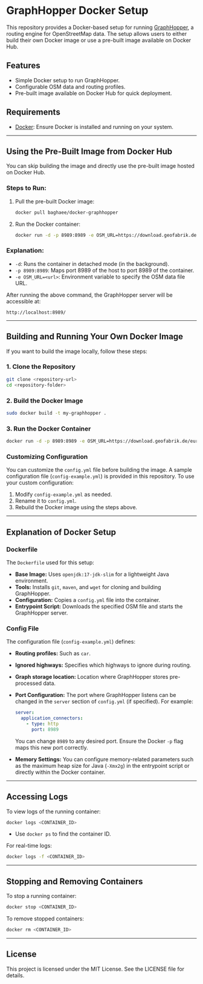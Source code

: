 # GraphHopper Docker Setup

This repository provides a Docker-based setup for running [GraphHopper](https://github.com/graphhopper/graphhopper), a routing engine for OpenStreetMap data. The setup allows users to either build their own Docker image or use a pre-built image available on Docker Hub.

## Features
- Simple Docker setup to run GraphHopper.
- Configurable OSM data and routing profiles.
- Pre-built image available on Docker Hub for quick deployment.

## Requirements
- [Docker](https://www.docker.com/): Ensure Docker is installed and running on your system.

---

## Using the Pre-Built Image from Docker Hub

You can skip building the image and directly use the pre-built image hosted on Docker Hub.

### Steps to Run:

1. Pull the pre-built Docker image:
   ```bash
   docker pull baghaee/docker-graphhopper
   ```

2. Run the Docker container:
   ```bash
   docker run -d -p 8989:8989 -e OSM_URL=https://download.geofabrik.de/europe/andorra-latest.osm.pbf baghaee/docker-graphhopper
   ```

### Explanation:
- `-d`: Runs the container in detached mode (in the background).
- `-p 8989:8989`: Maps port 8989 of the host to port 8989 of the container.
- `-e OSM_URL=<url>`: Environment variable to specify the OSM data file URL.

After running the above command, the GraphHopper server will be accessible at:

```
http://localhost:8989/
```

---

## Building and Running Your Own Docker Image

If you want to build the image locally, follow these steps:

### 1. Clone the Repository
```bash
git clone <repository-url>
cd <repository-folder>
```

### 2. Build the Docker Image
```bash
sudo docker build -t my-graphhopper .
```

### 3. Run the Docker Container
```bash
docker run -d -p 8989:8989 -e OSM_URL=https://download.geofabrik.de/europe/andorra-latest.osm.pbf my-graphhopper
```

### Customizing Configuration

You can customize the `config.yml` file before building the image. A sample configuration file (`config-example.yml`) is provided in this repository. To use your custom configuration:

1. Modify `config-example.yml` as needed.
2. Rename it to `config.yml`.
3. Rebuild the Docker image using the steps above.

---

## Explanation of Docker Setup

### Dockerfile

The `Dockerfile` used for this setup:

- **Base Image:** Uses `openjdk:17-jdk-slim` for a lightweight Java environment.
- **Tools:** Installs `git`, `maven`, and `wget` for cloning and building GraphHopper.
- **Configuration:** Copies a `config.yml` file into the container.
- **Entrypoint Script:** Downloads the specified OSM file and starts the GraphHopper server.

### Config File

The configuration file (`config-example.yml`) defines:
- **Routing profiles:** Such as `car`.
- **Ignored highways:** Specifies which highways to ignore during routing.
- **Graph storage location:** Location where GraphHopper stores pre-processed data.
- **Port Configuration:**
  The port where GraphHopper listens can be changed in the `server` section of `config.yml` (if specified). For example:
  ```yaml
  server:
    application_connectors:
      - type: http
        port: 8989
  ```
  You can change `8989` to any desired port. Ensure the Docker `-p` flag maps this new port correctly.

- **Memory Settings:**
  You can configure memory-related parameters such as the maximum heap size for Java (`-Xmx2g`) in the entrypoint script or directly within the Docker container.

---

## Accessing Logs

To view logs of the running container:
```bash
docker logs <CONTAINER_ID>
```
- Use `docker ps` to find the container ID.

For real-time logs:
```bash
docker logs -f <CONTAINER_ID>
```

---

## Stopping and Removing Containers

To stop a running container:
```bash
docker stop <CONTAINER_ID>
```

To remove stopped containers:
```bash
docker rm <CONTAINER_ID>
```

---

## License
This project is licensed under the MIT License. See the LICENSE file for details.

